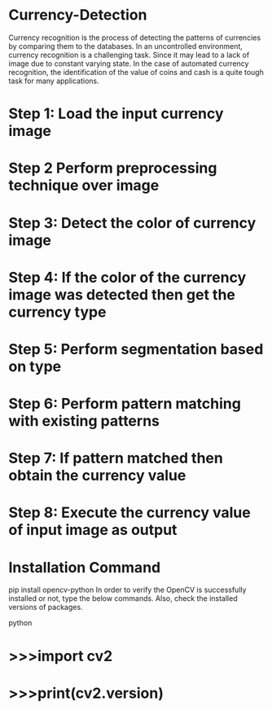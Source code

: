 # Currency-Detection
Currency recognition is the process of detecting the patterns of currencies by comparing them to the databases. In an uncontrolled environment, currency recognition is a challenging task. Since it may lead to a lack of image due to constant varying state. In the case of automated currency recognition, the identification of the value of coins and cash is a quite tough task for many applications.

# Step 1: Load the input currency image
# Step 2 Perform preprocessing technique over image
# Step 3: Detect the color of currency image
# Step 4: If the color of the currency image was detected then get the currency type
# Step 5: Perform segmentation based on type
# Step 6: Perform pattern matching with existing patterns
# Step 7: If pattern matched then obtain the currency value
# Step 8: Execute the currency value of input image as output


# Installation Command

pip install opencv-python
In order to verify the OpenCV is successfully installed or not, type the below commands. Also, check the installed versions of packages.

python

# >>>import cv2

# >>>print(cv2.__version__)
